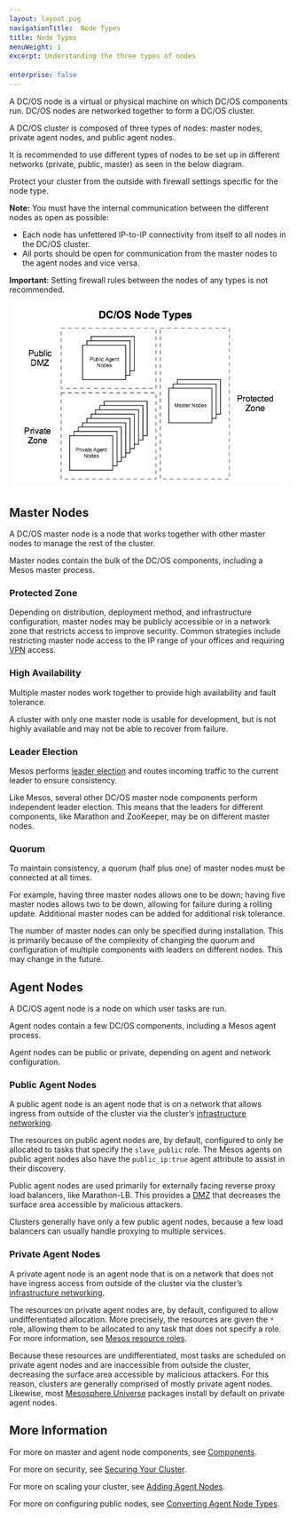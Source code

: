 ```yaml
---
layout: layout.pug
navigationTitle:  Node Types
title: Node Types
menuWeight: 1
excerpt: Understanding the three types of nodes

enterprise: false
---
```


<!-- The source repository for this topic is https://github.com/dcos/dcos-docs-site -->


A DC/OS node is a virtual or physical machine on which DC/OS components run. DC/OS nodes are networked together to form a DC/OS cluster.

A DC/OS cluster is composed of three types of nodes: master nodes, private agent nodes, and public agent nodes.

It is recommended to use different types of nodes to be set up in different networks (private, public, master) as seen in the below diagram.

Protect your cluster from the outside with firewall settings specific for the node type.

**Note:** You must have the internal communication between the different nodes as open as possible:
- Each node has unfettered IP-to-IP connectivity from itself to all nodes in the DC/OS cluster.
- All ports should be open for communication from the master nodes to the agent nodes and vice versa.

**Important**: Setting firewall rules between the nodes of any types is not recommended.

![DC/OS Node Types](/1.11/img/dcos-node-types.png)


## Master Nodes

A DC/OS master node is a node that works together with other master nodes to manage the rest of the cluster.

Master nodes contain the bulk of the DC/OS components, including a Mesos master process.

### Protected Zone

Depending on distribution, deployment method, and infrastructure configuration, master nodes may be publicly accessible or in a network zone that restricts access to improve security. Common strategies include restricting master node access to the IP range of your offices and requiring [VPN](https://en.wikipedia.org/wiki/Virtual_private_network) access.

### High Availability

Multiple master nodes work together to provide high availability and fault tolerance.

A cluster with only one master node is usable for development, but is not highly available and may not be able to recover from failure.

### Leader Election

Mesos performs [leader election](https://en.wikipedia.org/wiki/Leader_election) and routes incoming traffic to the current leader to ensure consistency.

Like Mesos, several other DC/OS master node components perform independent leader election. This means that the leaders for different components, like Marathon and ZooKeeper, may be on different master nodes.

### Quorum

To maintain consistency, a quorum (half plus one) of master nodes must be connected at all times.

For example, having three master nodes allows one to be down; having five master nodes allows two to be down, allowing for failure during a rolling update. Additional master nodes can be added for additional risk tolerance.

The number of master nodes can only be specified during installation. This is primarily because of the complexity of changing the quorum and configuration of multiple components with leaders on different nodes. This may change in the future.


## Agent Nodes

A DC/OS agent node is a node on which user tasks are run.

Agent nodes contain a few DC/OS components, including a Mesos agent process.

Agent nodes can be public or private, depending on agent and network configuration.

### Public Agent Nodes

A public agent node is an agent node that is on a network that allows ingress from outside of the cluster via the cluster’s [infrastructure networking](/1.11/overview/concepts/#infrastructure-network).

The resources on public agent nodes are, by default, configured to only be allocated to tasks that specify the `slave_public` role. The Mesos agents on public agent nodes also have the `public_ip:true` agent attribute to assist in their discovery.

Public agent nodes are used primarily for externally facing reverse proxy load balancers, like Marathon-LB. This provides a [DMZ](https://en.wikipedia.org/wiki/DMZ_%28computing%29) that decreases the surface area accessible by malicious attackers.

Clusters generally have only a few public agent nodes, because a few load balancers can usually handle proxying to multiple services.

### Private Agent Nodes

A private agent node is an agent node that is on a network that does not have ingress access from outside of the cluster via the cluster’s [infrastructure networking](/1.11/overview/concepts/#infrastructure-network).

The resources on private agent nodes are, by default, configured to allow undifferentiated allocation. More precisely, the resources are given the `*` role, allowing them to be allocated to any task that does not specify a role. For more information, see [Mesos resource roles](http://mesos.apache.org/documentation/latest/roles/).

Because these resources are undifferentiated, most tasks are scheduled on private agent nodes and are inaccessible from outside the cluster, decreasing the surface area accessible by malicious attackers. For this reason, clusters are generally comprised of mostly private agent nodes. Likewise, most [Mesosphere Universe](/1.11/overview/concepts/#mesosphere-universe) packages install by default on private agent nodes.

## More Information

For more on master and agent node components, see [Components](/1.11/overview/architecture/components/).

For more on security, see [Securing Your Cluster](/1.11/administering-clusters/).

For more on scaling your cluster, see [Adding Agent Nodes](/1.11/administering-clusters/add-a-node/).

For more on configuring public nodes, see [Converting Agent Node Types](/1.11/administering-clusters/convert-agent-type/).
